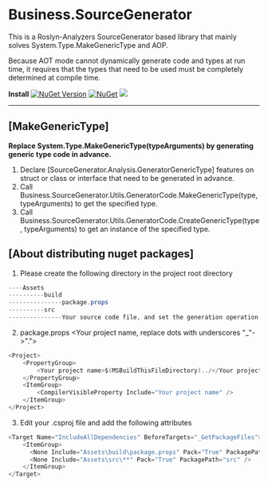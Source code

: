 # Business.SourceGenerator
This is a Roslyn-Analyzers SourceGenerator based library that mainly solves System.Type.MakeGenericType and AOP.

Because AOT mode cannot dynamically generate code and types at run time, it requires that the types that need to be used must be completely determined at compile time.

**Install**
[![NuGet Version](https://img.shields.io/nuget/v/Business.SourceGenerator.svg?style=flat)](https://www.nuget.org/packages/Business.SourceGenerator)
[![NuGet](https://img.shields.io/nuget/dt/Business.SourceGenerator.svg)](https://www.nuget.org/packages/Business.SourceGenerator)
[![](https://img.shields.io/badge/License-MIT-blue?style=flat-square)](https://github.com/xlievo/Business.SourceGenerator/blob/master/LICENSE)
***

## [MakeGenericType]
**Replace System.Type.MakeGenericType(typeArguments) by generating generic type code in advance.**

1. Declare [SourceGenerator.Analysis.GeneratorGenericType] features on struct or class or interface that need to be generated in advance.
2. Call Business.SourceGenerator.Utils.GeneratorCode.MakeGenericType(type, typeArguments) to get the specified type.
3. Call Business.SourceGenerator.Utils.GeneratorCode.CreateGenericType(type, typeArguments) to get an instance of the specified type.

## [About distributing nuget packages]
1. Please create the following directory in the project root directory
```C#
----Assets
----------build
---------------package.props
----------src
---------------Your source code file, and set the generation operation to No. <Only store the code marked with [SourceGenerator.Analysis.GeneratorGenericType]>
```

2. package.props <Your project name, replace dots with underscores "_"->".">
```C#
<Project>
	<PropertyGroup>
		<Your project name>$(MSBuildThisFileDirectory)../</Your project name>
	</PropertyGroup>
	<ItemGroup>
		<CompilerVisibleProperty Include="Your project name" />
	</ItemGroup>
</Project>
```

3. Edit your .csproj file and add the following attributes
```C#
<Target Name="IncludeAllDependencies" BeforeTargets="_GetPackageFiles">
	<ItemGroup>
	  <None Include="Assets\build\package.props" Pack="True" PackagePath="build\$(PackageId).props" />
	  <None Include="Assets\src\**" Pack="True" PackagePath="src" />
	</ItemGroup>
</Target>
```